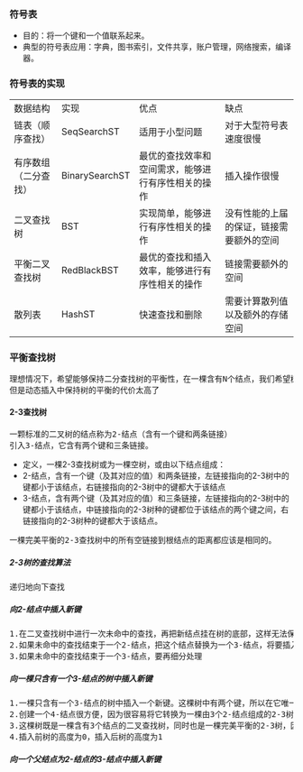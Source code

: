 ### 符号表

* 目的：将一个键和一个值联系起来。
* 典型的符号表应用：字典，图书索引，文件共享，账户管理，网络搜索，编译器。

### 符号表的实现

<table>
<tr><td>数据结构</td><td>实现</td><td>优点</td><td>缺点</td></tr>
<tr><td>链表（顺序查找）</td><td>SeqSearchST</td>
	<td>适用于小型问题</td>
	<td>对于大型符号表速度很慢</td></tr>
<tr><td>有序数组（二分查找）</td><td>BinarySearchST</td>
	<td>最优的查找效率和空间需求，能够进行有序性相关的操作</td>
	<td>插入操作很慢</td></tr>
<tr><td>二叉查找树</td><td>BST</td>
	<td>实现简单，能够进行有序性相关的操作</td>
	<td>没有性能的上届的保证，链接需要额外的空间</td></tr>
<tr><td>平衡二叉查找树</td><td>RedBlackBST</td>
	<td>最优的查找和插入效率，能够进行有序性相关的操作</td>
	<td>链接需要额外的空间</td></tr>
<tr><td>散列表</td><td>HashST</td>
	<td>快速查找和删除</td>
	<td>需要计算散列值以及额外的存储空间</td></tr>
</table>


### 平衡查找树

<pre>
理想情况下，希望能够保持二分查找树的平衡性，在一棵含有N个结点，我们希望树高为lgN，这样就能够保证所有的查找都能在lgN次比较内结束。
但是动态插入中保持树的平衡的代价太高了
</pre>
 
#### 2-3查找树

<pre>
一颗标准的二叉树的结点称为2-结点（含有一个键和两条链接）
引入3-结点，它含有两个键和三条链接。
</pre>

* 定义，一棵2-3查找树或为一棵空树，或由以下结点组成：
* 2-结点，含有一个键（及其对应的值）和两条链接，左链接指向的2-3树中的键都小于该结点，右链接指向的2-3树中的键都大于该结点
* 3-结点，含有两个键（及其对应的值）和三条链接，左链接指向的2-3树中的键都小于该结点，中链接指向的2-3树种的键都位于该结点的两个键之间，右链接指向的2-3树种的键都大于该结点。


<pre>
一棵完美平衡的2-3查找树中的所有空链接到根结点的距离都应该是相同的。
</pre>

##### 2-3树的查找算法
<pre>
递归地向下查找
</pre>
##### 向2-结点中插入新键
<pre>
1.在二叉查找树中进行一次未命中的查找，再把新结点挂在树的底部，这样无法保持平衡
2.如果未命中的查找结束于一个2-结点，把这个结点替换为一个3-结点，将要插入的键保存其中即可
3.如果未命中的查找结束于一个3-结点，要再细分处理
</pre>
##### 向一棵只含有一个3-结点的树中插入新键
<pre>
1.一棵只含有一个3-结点的树中插入一个新键。这棵树中有两个键，所以在它唯一的结点中已经没有可插入新键的空间了。为了将新键插入，先临时将新键存入该结点，使之成为一个4-结点。
2.创建一个4-结点很方便，因为很容易将它转换为一棵由3个2-结点组成的2-3树，其中一个结点含有中键（根结点），一个结点含有3个键中的最小者（和根结点的左链接相连），一个结点含有3个键中的最大者（和根结点的右链接相连）。
3.这棵树既是一棵含有3个结点的二叉查找树，同时也是一棵完美平衡的2-3树，因为其中所有的空链接到根结点的距离都相等。
4.插入前树的高度为0，插入后树的高度为1
</pre>
##### 向一个父结点为2-结点的3-结点中插入新键
<pre>

</pre>









